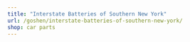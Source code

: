 ```yaml
---
title: "Interstate Batteries of Southern New York"
url: /goshen/interstate-batteries-of-southern-new-york/
shop: car parts
---
```

